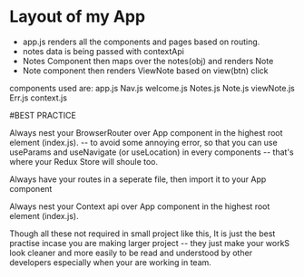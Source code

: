 # Layout of my App

- app.js renders all the components and pages based on routing.
- notes data is being passed with contextApi
- Notes Component then maps over the notes(obj) and renders Note
- Note component then renders ViewNote based on view(btn) click

components used are:
app.js Nav.js welcome.js Notes.js Note.js viewNote.js Err.js context.js

#BEST PRACTICE

Always nest your BrowserRouter over App component in the highest root element (index.js). -- to avoid some annoying error, so that you can use useParams and useNavigate (or useLocation) in every components -- that's where your Redux Store will shoule too.

Always have your routes in a seperate file, then import it to your App component

Always nest your Context api over App component in the highest root element (index.js).

Though all these not required in small project like this, It is just the best practise incase you are making larger project -- they just make your workS look cleaner and more easily to be read and understood by other developers especially when your are working in team.
